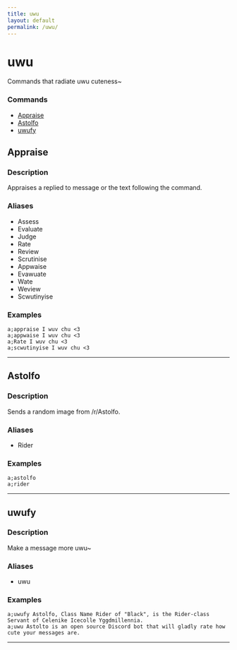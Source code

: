```yaml
---
title: uwu
layout: default
permalink: /uwu/
---
```

# uwu
Commands that radiate uwu cuteness~


### Commands
- [Appraise](#appraise)
- [Astolfo](#astolfo)
- [uwufy](#uwufy)


## Appraise

### Description
Appraises a replied to message or the text following the command.

### Aliases
- Assess
- Evaluate
- Judge
- Rate
- Review
- Scrutinise
- Appwaise
- Evawuate
- Wate
- Weview
- Scwutinyise


### Examples
```
a;appraise I wuv chu <3
a;appwaise I wuv chu <3
a;Rate I wuv chu <3
a;scwutinyise I wuv chu <3
```

---

## Astolfo

### Description
Sends a random image from /r/Astolfo.

### Aliases
- Rider


### Examples
```
a;astolfo
a;rider
```

---

## uwufy

### Description
Make a message more uwu~

### Aliases
- uwu


### Examples
```
a;uwufy Astolfo, Class Name Rider of "Black", is the Rider-class Servant of Celenike Icecolle Yggdmillennia.
a;uwu Astolto is an open source Discord bot that will gladly rate how cute your messages are.
```

---